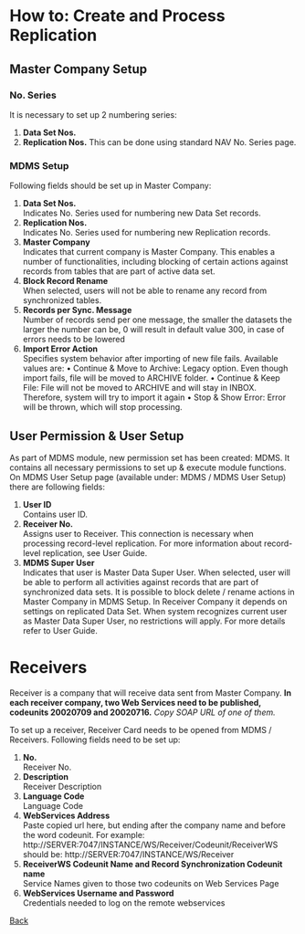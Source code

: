 # How to: Create and Process Replication
## Master Company Setup
### No. Series
It is necessary to set up 2 numbering series:
1.	**Data Set Nos.**
2.	**Replication Nos.**
This can be done using standard NAV No. Series page.
### MDMS Setup
Following fields should be set up in Master Company:
1.	**Data Set Nos.**  
Indicates No. Series used for numbering new Data Set records.
2.	**Replication Nos.**  
Indicates No. Series used for numbering new Replication records.
3.	**Master Company**  
Indicates that current company is Master Company. This enables a number of functionalities, including blocking of certain actions against records from tables that are part of active data set.
4.	**Block Record Rename**  
When selected, users will not be able to rename any record from synchronized tables.
5.	**Records per Sync. Message**  
Number of records send per one message, the smaller the datasets the larger the number can be, 0 will result in default value 300, in case of errors needs to be lowered
6.	**Import Error Action**  
Specifies system behavior after importing of new file fails. Available values are:
•	Continue & Move to Archive: Legacy option. Even though import fails, file will be moved to ARCHIVE folder.
•	Continue & Keep File: File will not be moved to ARCHIVE and will stay in INBOX. Therefore, system will try to import it again 
•	Stop & Show Error: Error will be thrown, which will stop processing.

## User Permission & User Setup
As part of MDMS module, new permission set has been created: MDMS. It contains all necessary permissions to set up & execute module functions.
On MDMS User Setup page (available under: MDMS / MDMS User Setup) there are following fields:
1.	**User ID**  
Contains user ID. 
2.	**Receiver No.**  
Assigns user to Receiver. This connection is necessary when processing record-level replication. For more information about record-level replication, see User Guide.
3.	**MDMS Super User**  
Indicates that user is Master Data Super User. When selected, user will be able to perform all activities against records that are part of synchronized data sets. It is possible to block delete / rename actions in Master Company in MDMS Setup. In Receiver Company it depends on settings on replicated Data Set. When system recognizes current user as Master Data Super User, no restrictions will apply. For more details refer to User Guide. 

#	Receivers
Receiver is a company that will receive data sent from Master Company.
**In each receiver company, two Web Services need to be published, codeunits 20020709 and 20020716.**
*Copy SOAP URL of one of them.*

To set up a receiver, Receiver Card needs to be opened from MDMS / Receivers.
Following fields need to be set up:
1.	**No.**  
    Receiver No.
2.	**Description**  
    Receiver Description  
3.	**Language Code**  
    Language Code
4.	**WebServices Address**  
    Paste copied url here, but ending after the company name and before the word codeunit. For example:
http://SERVER:7047/INSTANCE/WS/Receiver/Codeunit/ReceiverWS should be:
http://SERVER:7047/INSTANCE/WS/Receiver
5.	**ReceiverWS Codeunit Name and Record Synchronization Codeunit name**  
    Service Names given to those two codeunits on Web Services Page 
6.	**WebServices Username and Password**  
    Credentials needed to log on the remote webservices

[Back](master-data-management-system-mdms.md)